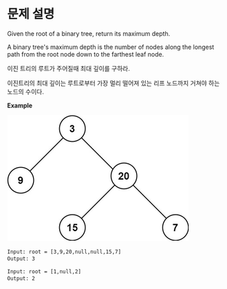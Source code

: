# 문제 설명

Given the root of a binary tree, return its maximum depth.

A binary tree's maximum depth is the number of nodes along the longest path from the root node down to the farthest leaf node.

이진 트리의 루트가 주어질때 최대 깊이를 구하라.

이진트리의 최대 깊이는 루트로부터 가장 멀리 떨어져 있는 리프 노드까지 거쳐야 하는 노드의 수이다.

**Example**

![Alt text](./image/104-Tree-1.png)

```
Input: root = [3,9,20,null,null,15,7]
Output: 3
```
```
Input: root = [1,null,2]
Output: 2
```